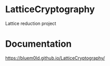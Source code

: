 # LatticeCryptography
Lattice reduction project

# Documentation
https://bluem0ld.github.io/LatticeCryptography/

